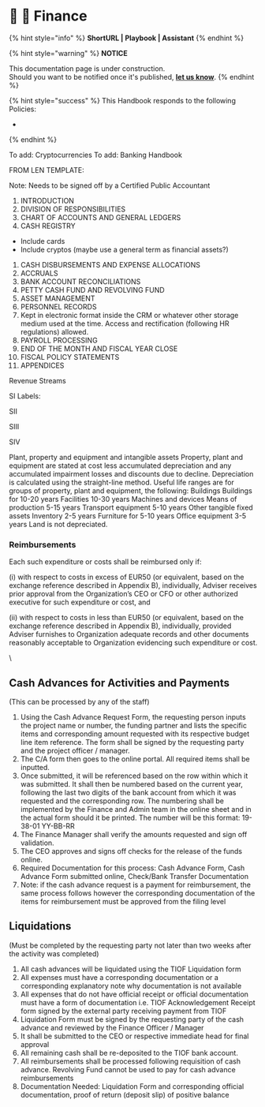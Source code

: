 # 📓 🚧 Finance

{% hint style="info" %}
**ShortURL | Playbook | Assistant**
{% endhint %}



{% hint style="warning" %}
**NOTICE**

This documentation page is under construction.\
Should you want to be notified once it's published, [**let us know**](https://tiof.click/TIOFTarianUpdatesService).
{% endhint %}



{% hint style="success" %}
This Handbook responds to the following Policies:

*
{% endhint %}





To add: Cryptocurrencies To add: Banking Handbook

FROM LEN TEMPLATE:

Note: Needs to be signed off by a Certified Public Accountant

1. INTRODUCTION
2. DIVISION OF RESPONSIBILITIES
3. CHART OF ACCOUNTS AND GENERAL LEDGERS
4. CASH REGISTRY

* Include cards
* Include cryptos (maybe use a general term as financial assets?)

1. CASH DISBURSEMENTS AND EXPENSE ALLOCATIONS
2. ACCRUALS
3. BANK ACCOUNT RECONCILIATIONS
4. PETTY CASH FUND AND REVOLVING FUND
5. ASSET MANAGEMENT
6. PERSONNEL RECORDS
7. Kept in electronic format inside the CRM or whatever other storage medium used at the time. Access and rectification (following HR regulations) allowed.
8. PAYROLL PROCESSING
9. END OF THE MONTH AND FISCAL YEAR CLOSE
10. FISCAL POLICY STATEMENTS
11. APPENDICES

Revenue Streams

SI Labels:

SII

SIII

SIV



Plant, property and equipment and intangible assets Property, plant and equipment are stated at cost less accumulated depreciation and any accumulated impairment losses and discounts due to decline. Depreciation is calculated using the straight-line method. Useful life ranges are for groups of property, plant and equipment, the following: Buildings Buildings for 10-20 years Facilities 10-30 years Machines and devices Means of production 5-15 years Transport equipment 5-10 years Other tangible fixed assets Inventory 2-5 years Furniture for 5-10 years Office equipment 3-5 years Land is not depreciated.







### Reimbursements

Each such expenditure or costs shall be reimbursed only if:

(i) with respect to costs in excess of EUR50 (or equivalent, based on the exchange reference described in Appendix B), individually, Adviser receives prior approval from the Organization’s CEO or CFO or other authorized executive for such expenditure or cost, and

(ii) with respect to costs in less than EUR50 (or equivalent, based on the exchange reference described in Appendix B), individually, provided Adviser furnishes to Organization adequate records and other documents reasonably acceptable to Organization evidencing such expenditure or cost.

\






## Cash Advances for Activities and Payments

(This can be processed by any of the staff)

1. Using the Cash Advance Request Form, the requesting person inputs the project name or number, the funding partner and lists the specific items and corresponding amount requested with its respective budget line item reference. The form shall be signed by the requesting party and the project officer / manager.&#x20;
2. The C/A form then goes to the online portal. All required items shall be inputted.&#x20;
3. Once submitted, it will be referenced based on the row within which it was submitted. It shall then be numbered based on the current year, following the last two digits of the bank account from which it was requested and the corresponding row. The numbering shall be implemented by the Finance and Admin team in the online sheet and in the actual form should it be printed. The number will be this format: 19-38-01 YY-BB-RR
4. The Finance Manager shall verify the amounts requested and sign off validation.
5. The CEO approves and signs off checks for the release of the funds online.&#x20;
6. Required Documentation for this process: Cash Advance Form, Cash Advance Form submitted online, Check/Bank Transfer Documentation
7. Note: if the cash advance request is a payment for reimbursement, the same process follows however the corresponding documentation of the items for reimbursement must be approved from the filing level

## Liquidations

(Must be completed by the requesting party not later than two weeks after the activity was completed)

1. All cash advances will be liquidated using the TIOF Liquidation form
2. All expenses must have a corresponding documentation or a corresponding explanatory note why documentation is not available
3. All expenses that do not have official receipt or official documentation must have a form of documentation i.e. TIOF Acknowledgement Receipt form signed by the external party receiving payment from TIOF
4. Liquidation Form must be signed by the requesting party of the cash advance and reviewed by the Finance Officer / Manager
5. It shall be submitted to the CEO or respective immediate head for final approval
6. All remaining cash shall be re-deposited to the TIOF bank account.
7. All reimbursements shall be processed following requisition of cash advance. Revolving Fund cannot be used to pay for cash advance reimbursements
8. Documentation Needed: Liquidation Form and corresponding official documentation, proof of return (deposit slip) of positive balance





